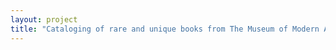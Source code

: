 ```yaml
--- 
layout: project 
title: "Cataloging of rare and unique books from The Museum of Modern Art Library's Special Collections, Latin American Collection, and Asian Collection." 
---
```



